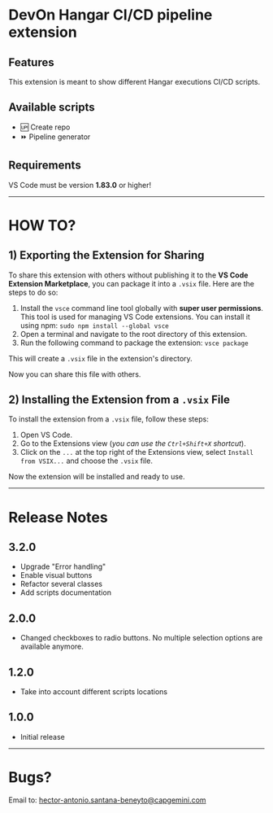 # DevOn Hangar CI/CD pipeline extension

## Features

This extension is meant to show different Hangar executions CI/CD scripts.

## Available scripts
- 🆙 Create repo
- ⏩ Pipeline generator

## Requirements

VS Code must be version **1.83.0** or higher!

---

# HOW TO?
## 1) Exporting the Extension for Sharing

To share this extension with others without publishing it to the **VS Code Extension Marketplace**, you can package it into a `.vsix` file.
Here are the steps to do so:

1. Install the `vsce` command line tool globally with **super user permissions**. This tool is used for managing VS Code extensions. You can install it using npm: `sudo npm install --global vsce`
2. Open a terminal and navigate to the root directory of this extension.
3. Run the following command to package the extension: `vsce package`

This will create a `.vsix` file in the extension's directory.

Now you can share this file with others.

## 2) Installing the Extension from a `.vsix` File

To install the extension from a `.vsix` file, follow these steps:

1. Open VS Code.
2. Go to the Extensions view (*you can use the `Ctrl+Shift+X` shortcut*).
3. Click on the `...` at the top right of the Extensions view, select `Install from VSIX...` and choose the `.vsix` file.

Now the extension will be installed and ready to use.

---

# Release Notes

## 3.2.0
- Upgrade "Error handling"
- Enable visual buttons
- Refactor several classes
- Add scripts documentation

## 2.0.0

- Changed checkboxes to radio buttons. No multiple selection options are available anymore.
 
## 1.2.0

- Take into account different scripts locations

## 1.0.0

- Initial release


--- 

# Bugs?

Email to: hector-antonio.santana-beneyto@capgemini.com